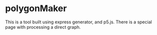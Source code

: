 # polygonMaker

This is a tool built using express generator, and p5.js. There is a special page with processing a direct graph.
